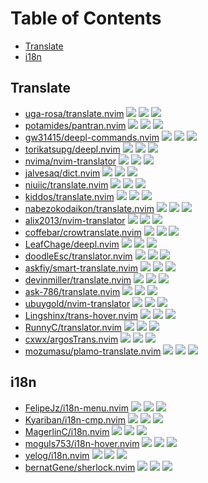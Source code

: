 # Table of Contents

<!-- toc -->

- [Translate](#translate)
- [i18n](#i18n)

<!-- tocstop -->

## Translate

- [uga-rosa/translate.nvim](https://github.com/uga-rosa/translate.nvim) ![](https://img.shields.io/github/stars/uga-rosa/translate.nvim) ![](https://img.shields.io/github/last-commit/uga-rosa/translate.nvim) ![](https://img.shields.io/github/commit-activity/y/uga-rosa/translate.nvim)
- [potamides/pantran.nvim](https://github.com/potamides/pantran.nvim) ![](https://img.shields.io/github/stars/potamides/pantran.nvim) ![](https://img.shields.io/github/last-commit/potamides/pantran.nvim) ![](https://img.shields.io/github/commit-activity/y/potamides/pantran.nvim)
- [gw31415/deepl-commands.nvim](https://github.com/gw31415/deepl-commands.nvim) ![](https://img.shields.io/github/stars/gw31415/deepl-commands.nvim) ![](https://img.shields.io/github/last-commit/gw31415/deepl-commands.nvim) ![](https://img.shields.io/github/commit-activity/y/gw31415/deepl-commands.nvim)
- [torikatsupg/deepl.nvim](https://github.com/torikatsupg/deepl.nvim) ![](https://img.shields.io/github/stars/torikatsupg/deepl.nvim) ![](https://img.shields.io/github/last-commit/torikatsupg/deepl.nvim) ![](https://img.shields.io/github/commit-activity/y/torikatsupg/deepl.nvim)
- [nvima/nvim-translator](https://github.com/nvima/nvim-translator) ![](https://img.shields.io/github/stars/nvima/nvim-translator) ![](https://img.shields.io/github/last-commit/nvima/nvim-translator) ![](https://img.shields.io/github/commit-activity/y/nvima/nvim-translator)
- [jalvesaq/dict.nvim](https://github.com/jalvesaq/dict.nvim) ![](https://img.shields.io/github/stars/jalvesaq/dict.nvim) ![](https://img.shields.io/github/last-commit/jalvesaq/dict.nvim) ![](https://img.shields.io/github/commit-activity/y/jalvesaq/dict.nvim)
- [niuiic/translate.nvim](https://github.com/niuiic/translate.nvim) ![](https://img.shields.io/github/stars/niuiic/translate.nvim) ![](https://img.shields.io/github/last-commit/niuiic/translate.nvim) ![](https://img.shields.io/github/commit-activity/y/niuiic/translate.nvim)
- [kiddos/translate.nvim](https://github.com/kiddos/translate.nvim) ![](https://img.shields.io/github/stars/kiddos/translate.nvim) ![](https://img.shields.io/github/last-commit/kiddos/translate.nvim) ![](https://img.shields.io/github/commit-activity/y/kiddos/translate.nvim)
- [nabezokodaikon/translate.nvim](https://github.com/nabezokodaikon/translate.nvim) ![](https://img.shields.io/github/stars/nabezokodaikon/translate.nvim) ![](https://img.shields.io/github/last-commit/nabezokodaikon/translate.nvim) ![](https://img.shields.io/github/commit-activity/y/nabezokodaikon/translate.nvim)
- [alix2013/nvim-translator](https://github.com/alix2013/nvim-translator) ![](https://img.shields.io/github/stars/alix2013/nvim-translator) ![](https://img.shields.io/github/last-commit/alix2013/nvim-translator) ![](https://img.shields.io/github/commit-activity/y/alix2013/nvim-translator)
- [coffebar/crowtranslate.nvim](https://github.com/coffebar/crowtranslate.nvim) ![](https://img.shields.io/github/stars/coffebar/crowtranslate.nvim) ![](https://img.shields.io/github/last-commit/coffebar/crowtranslate.nvim) ![](https://img.shields.io/github/commit-activity/y/coffebar/crowtranslate.nvim)
- [LeafChage/deepl.nvim](https://github.com/LeafChage/deepl.nvim) ![](https://img.shields.io/github/stars/LeafChage/deepl.nvim) ![](https://img.shields.io/github/last-commit/LeafChage/deepl.nvim) ![](https://img.shields.io/github/commit-activity/y/LeafChage/deepl.nvim)
- [doodleEsc/translator.nvim](https://github.com/doodleEsc/translator.nvim) ![](https://img.shields.io/github/stars/doodleEsc/translator.nvim) ![](https://img.shields.io/github/last-commit/doodleEsc/translator.nvim) ![](https://img.shields.io/github/commit-activity/y/doodleEsc/translator.nvim)
- [askfiy/smart-translate.nvim](https://github.com/askfiy/smart-translate.nvim) ![](https://img.shields.io/github/stars/askfiy/smart-translate.nvim) ![](https://img.shields.io/github/last-commit/askfiy/smart-translate.nvim) ![](https://img.shields.io/github/commit-activity/y/askfiy/smart-translate.nvim)
- [devinmiller/translate.nvim](https://github.com/devinmiller/translate.nvim) ![](https://img.shields.io/github/stars/devinmiller/translate.nvim) ![](https://img.shields.io/github/last-commit/devinmiller/translate.nvim) ![](https://img.shields.io/github/commit-activity/y/devinmiller/translate.nvim)
- [ask-786/translate.nvim](https://github.com/ask-786/translate.nvim) ![](https://img.shields.io/github/stars/ask-786/translate.nvim) ![](https://img.shields.io/github/last-commit/ask-786/translate.nvim) ![](https://img.shields.io/github/commit-activity/y/ask-786/translate.nvim)
- [ubuygold/nvim-translator](https://github.com/ubuygold/nvim-translator) ![](https://img.shields.io/github/stars/ubuygold/nvim-translator) ![](https://img.shields.io/github/last-commit/ubuygold/nvim-translator) ![](https://img.shields.io/github/commit-activity/y/ubuygold/nvim-translator)
- [Lingshinx/trans-hover.nvim](https://github.com/Lingshinx/trans-hover.nvim) ![](https://img.shields.io/github/stars/Lingshinx/trans-hover.nvim) ![](https://img.shields.io/github/last-commit/Lingshinx/trans-hover.nvim) ![](https://img.shields.io/github/commit-activity/y/Lingshinx/trans-hover.nvim)
- [RunnyC/translator.nvim](https://github.com/RunnyC/translator.nvim) ![](https://img.shields.io/github/stars/RunnyC/translator.nvim) ![](https://img.shields.io/github/last-commit/RunnyC/translator.nvim) ![](https://img.shields.io/github/commit-activity/y/RunnyC/translator.nvim)
- [cxwx/argosTrans.nvim](https://github.com/cxwx/argosTrans.nvim) ![](https://img.shields.io/github/stars/cxwx/argosTrans.nvim) ![](https://img.shields.io/github/last-commit/cxwx/argosTrans.nvim) ![](https://img.shields.io/github/commit-activity/y/cxwx/argosTrans.nvim)
- [mozumasu/plamo-translate.nvim](https://github.com/mozumasu/plamo-translate.nvim) ![](https://img.shields.io/github/stars/mozumasu/plamo-translate.nvim) ![](https://img.shields.io/github/last-commit/mozumasu/plamo-translate.nvim) ![](https://img.shields.io/github/commit-activity/y/mozumasu/plamo-translate.nvim)

## i18n

- [FelipeJz/i18n-menu.nvim](https://github.com/FelipeJz/i18n-menu.nvim) ![](https://img.shields.io/github/stars/FelipeJz/i18n-menu.nvim) ![](https://img.shields.io/github/last-commit/FelipeJz/i18n-menu.nvim) ![](https://img.shields.io/github/commit-activity/y/FelipeJz/i18n-menu.nvim)
- [Kyariban/i18n-cmp.nvim](https://github.com/Kyariban/i18n-cmp.nvim) ![](https://img.shields.io/github/stars/Kyariban/i18n-cmp.nvim) ![](https://img.shields.io/github/last-commit/Kyariban/i18n-cmp.nvim) ![](https://img.shields.io/github/commit-activity/y/Kyariban/i18n-cmp.nvim)
- [MagerlinC/i18n.nvim](https://github.com/MagerlinC/i18n.nvim) ![](https://img.shields.io/github/stars/MagerlinC/i18n.nvim) ![](https://img.shields.io/github/last-commit/MagerlinC/i18n.nvim) ![](https://img.shields.io/github/commit-activity/y/MagerlinC/i18n.nvim)
- [moguls753/i18n-hover.nvim](https://github.com/moguls753/i18n-hover.nvim) ![](https://img.shields.io/github/stars/moguls753/i18n-hover.nvim) ![](https://img.shields.io/github/last-commit/moguls753/i18n-hover.nvim) ![](https://img.shields.io/github/commit-activity/y/moguls753/i18n-hover.nvim)
- [yelog/i18n.nvim](https://github.com/yelog/i18n.nvim) ![](https://img.shields.io/github/stars/yelog/i18n.nvim) ![](https://img.shields.io/github/last-commit/yelog/i18n.nvim) ![](https://img.shields.io/github/commit-activity/y/yelog/i18n.nvim)
- [bernatGene/sherlock.nvim](https://github.com/bernatGene/sherlock.nvim) ![](https://img.shields.io/github/stars/bernatGene/sherlock.nvim) ![](https://img.shields.io/github/last-commit/bernatGene/sherlock.nvim) ![](https://img.shields.io/github/commit-activity/y/bernatGene/sherlock.nvim)
